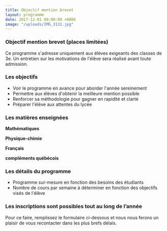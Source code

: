 ```yaml
---
title: Objectif mention brevet
layout: programme
date: 2017-12-01 00:00:00 +0000
image: "/uploads/IMG_3131.jpg"
---
```

### Objectif mention brevet (places limitées)

Ce programme s'adresse uniquement aux élèves exigeants des classes de  3e. Un entretien sur les motivations de l'élève sera réalisé avant toute admission.

### Les objectifs

* Voir le programme en avance pour aborder l'année sereinement
* Permettre aux élèves d'obtenir la meilleure mention possible
* Renforcer sa méthodologie pour gagner en rapidité et clarté
* Préparer l'élève aux attentes du lycée

### Les matières enseignées

**Mathématiques**

**Physique-chimie**

**Français**

**compléments québécois**

### Les détails du programme

* Programme sur-mesure en fonction des besoins des étudiants
* Nombre de cours par semaine à déterminer en fonction des objectifs visés de l'élève

### **Les inscriptions sont possibles tout au long de l’année**

Pour ce faire, remplissez le formulaire ci-dessous et nous nous ferons un plaisir de vous recontacter dans les plus brefs délais.